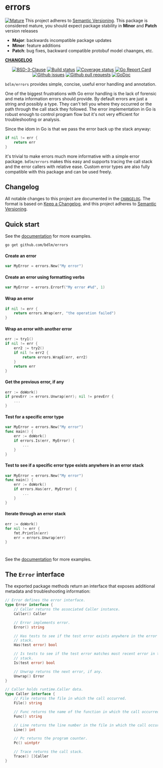 # errors

<a href="https://github.com/mkenney/software-guides/blob/master/STABILITY-BADGES.md#mature"><img src="https://img.shields.io/badge/stability-mature-008000.svg" alt="Mature"></a> This project adheres to [Semantic Versioning](https://semver.org/spec/v2.0.0.html). This package is considered mature, you should expect package stability in <strong>Minor</strong> and <strong>Patch</strong> version releases

- **Major**: backwards incompatible package updates
- **Minor**: feature additions
- **Patch**: bug fixes, backward compatible protobuf model chaanges, etc.

**[CHANGELOG](CHANGELOG.md)**<br>

<p align="center">
	<a href="https://github.com/bdlm/errors/blob/master/LICENSE"><img src="https://img.shields.io/github/license/bdlm/errors.svg" alt="BSD-3-Clause"></a>
	<a href="https://travis-ci.org/bdlm/errors"><img src="https://travis-ci.org/bdlm/errors.svg?branch=master" alt="Build status"></a>
	<a href="https://codecov.io/gh/bdlm/errors"><img src="https://img.shields.io/codecov/c/github/bdlm/errors/master.svg" alt="Coverage status"></a>
	<a href="https://goreportcard.com/report/github.com/bdlm/errors"><img src="https://goreportcard.com/badge/github.com/bdlm/errors" alt="Go Report Card"></a>
	<a href="https://github.com/bdlm/errors/issues"><img src="https://img.shields.io/github/issues-raw/bdlm/errors.svg" alt="Github issues"></a>
	<a href="https://github.com/bdlm/errors/pulls"><img src="https://img.shields.io/github/issues-pr/bdlm/errors.svg" alt="Github pull requests"></a>
	<a href="https://godoc.org/github.com/bdlm/errors"><img src="https://godoc.org/github.com/bdlm/errors?status.svg" alt="GoDoc"></a>
</p>

`bdlm/errors` provides simple, concise, useful error handling and annotation.

One of the biggest frustrations with Go error handling is the lack of forensic and meta information errors should provide. By default errors are just a string and possibly a type. They can't tell you where they occurred or the path through the call stack they followed. The error implementation in Go is robust enough to control program flow but it's not very efficient for troubleshooting or analysis.

Since the idom in Go is that we pass the error back up the stack anyway:
```go
if nil != err {
	return err
}
```
it's trivial to make errors much more informative with a simple error package. `bdlm/errors` makes this easy and supports tracing the call stack and the error callers with relative ease. Custom error types are also fully compatible with this package and can be used freely.

## Changelog

All notable changes to this project are documented in the [`CHANGELOG`](CHANGELOG.md). The format is based on [Keep a Changelog](https://keepachangelog.com/en/1.0.0/), and this project adheres to [Semantic Versioning](https://semver.org/spec/v2.0.0.html).

## Quick start

See the [documentation](https://godoc.org/github.com/bdlm/errors#pkg-examples) for more examples.

```
go get github.com/bdlm/errors
```

#### Create an error
```go
var MyError = errors.New("My error")
```

#### Create an error using formatting verbs
```go
var MyError = errors.Errorf("My error #%d", 1)
```

#### Wrap an error
```go
if nil != err {
	return errors.Wrap(err, "the operation failed")
}
```

#### Wrap an error with another error
```go
err := try1()
if nil != err {
	err2 := try2()
	if nil != err2 {
		return errors.WrapE(err, err2)
	}
	return err
}
```

#### Get the previous error, if any
```go
err := doWork()
if prevErr := errors.Unwrap(err); nil != prevErr {
	...
}
```

#### Test for a specific error type
```go
var MyError = errors.New("My error")
func main() {
	err := doWork()
	if errors.Is(err, MyError) {
		...
	}
}
```

#### Test to see if a specific error type exists anywhere in an error stack
```go
var MyError = errors.New("My error")
func main() {
	err := doWork()
	if errors.Has(err, MyError) {
		...
	}
}
```

#### Iterate through an error stack
```go
err := doWork()
for nil != err {
	fmt.Println(err)
	err = errors.Unwrap(err)
}
```

#

See the [documentation](https://godoc.org/github.com/bdlm/errors#pkg-examples) for more examples.


## The `Error` interface

The exported package methods return an interface that exposes additional metadata and troubleshooting information:

```go
// Error defines the error interface.
type Error interface {
	// Caller returns the associated Caller instance.
	Caller() Caller

	// Error implements error.
	Error() string

	// Has tests to see if the test error exists anywhere in the error
	// stack.
	Has(test error) bool

	// Is tests to see if the test error matches most recent error in the
	// stack.
	Is(test error) bool

	// Unwrap returns the next error, if any.
	Unwrap() Error
}

// Caller holds runtime.Caller data.
type Caller interface {
	// File returns the file in which the call occurred.
	File() string

	// Func returns the name of the function in which the call occurred.
	Func() string

	// Line returns the line number in the file in which the call occurred.
	Line() int

	// Pc returns the program counter.
	Pc() uintptr

	// Trace returns the call stack.
	Trace() []Caller
}
```
